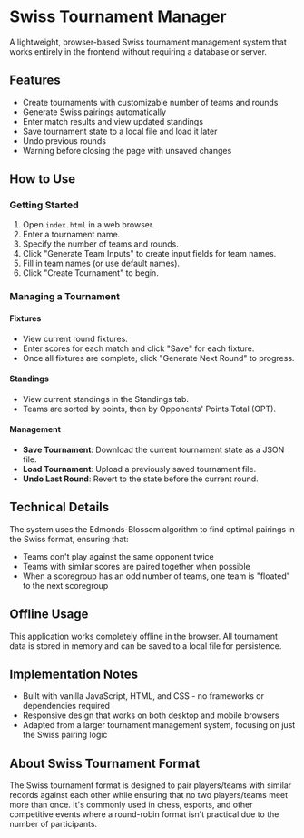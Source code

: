 # Swiss Tournament Manager

A lightweight, browser-based Swiss tournament management system that works entirely in the frontend without requiring a database or server.

## Features

- Create tournaments with customizable number of teams and rounds
- Generate Swiss pairings automatically
- Enter match results and view updated standings
- Save tournament state to a local file and load it later
- Undo previous rounds
- Warning before closing the page with unsaved changes

## How to Use

### Getting Started

1. Open `index.html` in a web browser.
2. Enter a tournament name.
3. Specify the number of teams and rounds.
4. Click "Generate Team Inputs" to create input fields for team names.
5. Fill in team names (or use default names).
6. Click "Create Tournament" to begin.

### Managing a Tournament

#### Fixtures
- View current round fixtures.
- Enter scores for each match and click "Save" for each fixture.
- Once all fixtures are complete, click "Generate Next Round" to progress.

#### Standings
- View current standings in the Standings tab.
- Teams are sorted by points, then by Opponents' Points Total (OPT).

#### Management
- **Save Tournament**: Download the current tournament state as a JSON file.
- **Load Tournament**: Upload a previously saved tournament file.
- **Undo Last Round**: Revert to the state before the current round.

## Technical Details

The system uses the Edmonds-Blossom algorithm to find optimal pairings in the Swiss format, ensuring that:
- Teams don't play against the same opponent twice
- Teams with similar scores are paired together when possible
- When a scoregroup has an odd number of teams, one team is "floated" to the next scoregroup

## Offline Usage

This application works completely offline in the browser. All tournament data is stored in memory and can be saved to a local file for persistence.

## Implementation Notes

- Built with vanilla JavaScript, HTML, and CSS - no frameworks or dependencies required
- Responsive design that works on both desktop and mobile browsers
- Adapted from a larger tournament management system, focusing on just the Swiss pairing logic

## About Swiss Tournament Format

The Swiss tournament format is designed to pair players/teams with similar records against each other while ensuring that no two players/teams meet more than once. It's commonly used in chess, esports, and other competitive events where a round-robin format isn't practical due to the number of participants. 